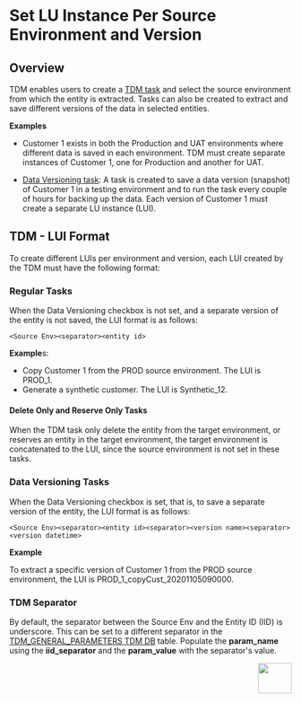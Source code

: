 # Set LU Instance Per Source Environment and Version

## Overview

TDM enables users to create a [TDM task](/articles/TDM/tdm_overview/02_tdm_glossary.md#task) and select the source environment from which the entity is extracted. Tasks can also be created to extract and save different versions of the data in selected entities.

**Examples**

- Customer 1 exists in both the Production and UAT environments where different data is saved in each environment. TDM must create separate instances of Customer 1, one for Production and another for UAT.

- [Data Versioning task](/articles/TDM/tdm_overview/02_tdm_glossary.md#data-flux): A task is created to save a data version (snapshot) of Customer 1 in a testing environment and to run the task every couple of hours for backing up the data. Each version of Customer 1 must create a separate LU instance (LUI).

  

## TDM - LUI Format

To create different LUIs per environment and version, each LUI created by the TDM must have the following format: 

### Regular Tasks

When the  Data Versioning checkbox is not set, and a separate version of the entity is not saved, the LUI format is as follows: 

```
<Source Env><separator><entity id>
```

 **Example**s:

- Copy Customer 1 from the PROD source environment. The LUI is PROD_1.
- Generate a synthetic customer. The LUI is Synthetic_12.

#### Delete Only and Reserve Only Tasks

When the TDM task only delete the entity from the target environment, or reserves an entity in the target environment, the target environment is concatenated to the LUI, since the source environment is not set in these tasks.

### Data Versioning Tasks

When the Data Versioning checkbox is set, that is, to save a separate version of the entity, the LUI format is as follows: 

```
<Source Env><separator><entity id><separator><version name><separator><version datetime>
```

**Example**

To extract a specific version of Customer 1 from the PROD source environment, the LUI is PROD_1_copyCust_20201105090000. 

### TDM Separator

By default, the separator between the Source Env and the Entity ID (IID) is underscore. This can be set to a different separator in the [TDM_GENERAL_PARAMETERS TDM DB](/articles/TDM/tdm_architecture/02_tdm_database.md#tdm_general_parameters) table. Populate the **param_name** using the **iid_separator** and the **param_value** with the separator's value.   



[<img align="right" width="60" height="54" src="/articles/images/Next.png">](02_tdm_implementation_flow.md)
